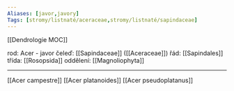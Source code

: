 ```yaml
---
Aliases: [javor,javory]
Tags: [stromy/listnaté/aceraceae,stromy/listnaté/sapindaceae]
---
```

[[Dendrologie MOC]]

rod: Acer - javor
čeleď: [[Sapindaceae]] ([[Aceraceae]])
řád: [[Sapindales]]
třída: [[Rosopsida]]
oddělení: [[Magnoliophyta]]

---
[[Acer campestre]]
[[Acer platanoides]]
[[Acer pseudoplatanus]]